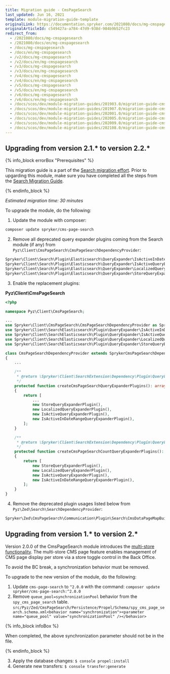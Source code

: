 ```yaml
---
title: Migration guide - CmsPageSearch
last_updated: Jun 16, 2021
template: module-migration-guide-template
originalLink: https://documentation.spryker.com/2021080/docs/mg-cmspagesearch
originalArticleId: c549427a-a784-47d9-938d-984b9b52fc23
redirect_from:
  - /2021080/docs/mg-cmspagesearch
  - /2021080/docs/en/mg-cmspagesearch
  - /docs/mg-cmspagesearch
  - /docs/en/mg-cmspagesearch
  - /v2/docs/mg-cmspagesearch
  - /v2/docs/en/mg-cmspagesearch
  - /v3/docs/mg-cmspagesearch
  - /v3/docs/en/mg-cmspagesearch
  - /v4/docs/mg-cmspagesearch
  - /v4/docs/en/mg-cmspagesearch
  - /v5/docs/mg-cmspagesearch
  - /v5/docs/en/mg-cmspagesearch
  - /v6/docs/mg-cmspagesearch
  - /v6/docs/en/mg-cmspagesearch
  - /docs/scos/dev/module-migration-guides/201903.0/migration-guide-cmspagesearch.html
  - /docs/scos/dev/module-migration-guides/201907.0/migration-guide-cmspagesearch.html
  - /docs/scos/dev/module-migration-guides/202001.0/migration-guide-cmspagesearch.html
  - /docs/scos/dev/module-migration-guides/202005.0/migration-guide-cmspagesearch.html
  - /docs/scos/dev/module-migration-guides/202009.0/migration-guide-cmspagesearch.html
  - /docs/scos/dev/module-migration-guides/202108.0/migration-guide-cmspagesearch.html
---
```


## Upgrading from version 2.1.* to version 2.2.*

{% info_block errorBox "Prerequisites" %}

This migration guide is a part of the [Search migration effort](/docs/scos/dev/migration-concepts/search-migration-concept/search-migration-concept.html). Prior to upgarding this module, make sure you have completed all the steps from the [Search Migration Guide](/docs/scos/dev/module-migration-guides/migration-guide-search.html#upgrading-from-version-89-to-version-810).

{% endinfo_block %}

_Estimated migration time: 30 minutes_

To upgrade the module, do the following:

1. Update the module with composer:

```bash
composer update spryker/cms-page-search
```
2. Remove all deprecated query expander plugins coming from the Search module (if any) from `Pyz\Client\CmsPageSearch\CmsPageSearchDependencyProvider`:

```php
Spryker\Client\Search\Plugin\Elasticsearch\QueryExpander\IsActiveInDateRangeQueryExpanderPlugin
Spryker\Client\Search\Plugin\Elasticsearch\QueryExpander\IsActiveQueryExpanderPlugin
Spryker\Client\Search\Plugin\Elasticsearch\QueryExpander\LocalizedQueryExpanderPlugin
Spryker\Client\Search\Plugin\Elasticsearch\QueryExpander\StoreQueryExpanderPlugin
```
3. Enable the replacement plugins:

**Pyz\Client\CmsPageSearch**

```php
<?php

namespace Pyz\Client\CmsPageSearch;

...
use Spryker\Client\CmsPageSearch\CmsPageSearchDependencyProvider as SprykerCmsPageSearchDependencyProvider;
use Spryker\Client\SearchElasticsearch\Plugin\QueryExpander\IsActiveInDateRangeQueryExpanderPlugin;
use Spryker\Client\SearchElasticsearch\Plugin\QueryExpander\IsActiveQueryExpanderPlugin;
use Spryker\Client\SearchElasticsearch\Plugin\QueryExpander\LocalizedQueryExpanderPlugin;
use Spryker\Client\SearchElasticsearch\Plugin\QueryExpander\StoreQueryExpanderPlugin;

class CmsPageSearchDependencyProvider extends SprykerCmsPageSearchDependencyProvider
{
    ...

    /**
     * @return \Spryker\Client\SearchExtension\Dependency\Plugin\QueryExpanderPluginInterface[]
     */
    protected function createCmsPageSearchQueryExpanderPlugins(): array
    {
        return [
            ...
            new StoreQueryExpanderPlugin(),
            new LocalizedQueryExpanderPlugin(),
            new IsActiveQueryExpanderPlugin(),
            new IsActiveInDateRangeQueryExpanderPlugin(),
        ];
    }

    /**
     * @return \Spryker\Client\SearchExtension\Dependency\Plugin\QueryExpanderPluginInterface[]
     */
    protected function createCmsPageSearchCountQueryExpanderPlugins(): array
    {
        return [
            new StoreQueryExpanderPlugin(),
            new LocalizedQueryExpanderPlugin(),
            new IsActiveQueryExpanderPlugin(),
            new IsActiveInDateRangeQueryExpanderPlugin(),
        ];
    }
}  
```

4. Remove the deprecated plugin usages listed below from `Pyz\Zed\Search\SearchDependencyProvider`:

```php
Spryker\Zed\CmsPageSearch\Communication\Plugin\Search\CmsDataPageMapBuilder
```
## Upgrading from version 1.* to version 2.*

Version 2.0.0 of the CmsPageSearch module introduces the [multi-store functionality](/docs/scos/user/features/{{site.version}}/cms-feature-overview/cms-pages-overview.html). The multi-store CMS page feature enables management of CMS page display per store via a store toggle control in the Back Office.

To avoid the BC break, a synchronization behavior must be removed.

To upgrade to the new version of the module, do the following:

1. Update `cms-page-search` to `^2.0.0` with the command: `composer update spryker/cms-page-search:^2.0.0`
2. Remove `queue_pool=synchronizationPool` behavior from the `spy_cms_page_search` table.
`src/Pyz/Zed/CmsPageSearch/Persistence/Propel/Schema/spy_cms_page_search.schema.xml<behavior name="synchronization"><parameter name="queue_pool" value="synchronizationPool" /></behavior>`

{% info_block infoBox %}

When completed, the above synchronization parameter should not be in the file.

{% endinfo_block %}

3. Apply the database changes:
`$ console propel:install`
4. Generate new transfers:
`$ console transfer:generate`
